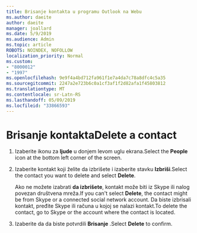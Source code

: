 ```yaml
---
title: Brisanje kontakta u programu Outlook na Webu
ms.author: daeite
author: daeite
manager: joallard
ms.date: 5/9/2019
ms.audience: Admin
ms.topic: article
ROBOTS: NOINDEX, NOFOLLOW
localization_priority: Normal
ms.custom:
- "8000012"
- "1997"
ms.openlocfilehash: 9e9f4a4bd712fa961f1e7a4da7c78a8dfc4c5a35
ms.sourcegitcommit: 2247a2e723b6c0a1cf3af1f2d82afa1f45803812
ms.translationtype: MT
ms.contentlocale: sr-Latn-RS
ms.lasthandoff: 05/09/2019
ms.locfileid: "33866593"
---
```

# <a name="delete-a-contact"></a><span data-ttu-id="041eb-102">Brisanje kontakta</span><span class="sxs-lookup"><span data-stu-id="041eb-102">Delete a contact</span></span>

1. <span data-ttu-id="041eb-103">Izaberite ikonu za **ljude** u donjem levom uglu ekrana.</span><span class="sxs-lookup"><span data-stu-id="041eb-103">Select the **People** icon at the bottom left corner of the screen.</span></span>

2. <span data-ttu-id="041eb-104">Izaberite kontakt koji želite da izbrišete i izaberite stavku **Izbriši**.</span><span class="sxs-lookup"><span data-stu-id="041eb-104">Select the contact you want to delete and select **Delete**.</span></span>

    <span data-ttu-id="041eb-105">Ako ne možete izabrati **da izbrišete**, kontakt može biti iz Skype ili nalog povezan društvena mreža.</span><span class="sxs-lookup"><span data-stu-id="041eb-105">If you can't select **Delete**, the contact might be from Skype or a connected social network account.</span></span> <span data-ttu-id="041eb-106">Da biste izbrisali kontakt, pređite Skype ili računa u kojoj se nalazi kontakt.</span><span class="sxs-lookup"><span data-stu-id="041eb-106">To delete the contact, go to Skype or the account where the contact is located.</span></span>

3. <span data-ttu-id="041eb-107">Izaberite da da biste potvrdili **Brisanje** .</span><span class="sxs-lookup"><span data-stu-id="041eb-107">Select **Delete** to confirm.</span></span>